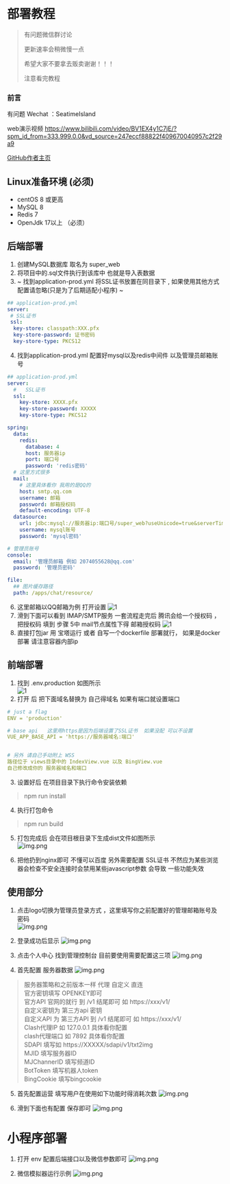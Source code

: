 # 部署教程
> 有问题微信群讨论
>
> 更新速率会稍微慢一点
>
> 希望大家不要拿去贩卖谢谢！！！
>
> 注意看完教程  
### 前言 
有问题 Wechat ：SeatimeIsland

web演示视频
https://www.bilibili.com/video/BV1EX4y1C7jE/?spm_id_from=333.999.0.0&vd_source=247eccf88822f409670040957c2f29a9





[GitHub作者主页](https://github.com/dulaiduwang003/ChatGPT_wechat)

## Linux准备环境 (必须)
- centOS 8 或更高
- MySQL 8
- Redis 7
- OpenJdk 17以上 （必须）

## 后端部署
1. 创建MySQL数据库 取名为 super_web
2. 将项目中的.sql文件执行到该库中 也就是导入表数据
3. ~ 找到application-prod.yml 将SSL证书放置在同目录下 , 如果使用其他方式配置请忽略(只是为了后期适配小程序) ~
```yaml
## application-prod.yml
server:
 # SSL证书
 ssl:
  key-store: classpath:XXX.pfx
  key-store-password: 证书密码
  key-store-type: PKCS12


```
4. 找到application-prod.yml 配置好mysql以及redis中间件 以及管理员邮箱账号
```yaml
## application-prod.yml
server:
  #   SSL证书
  ssl:
    key-store: XXXX.pfx
    key-store-password: XXXXX
    key-store-type: PKCS12

spring:
  data:
    redis:
      database: 4
      host: 服务器ip
      port: 端口号
      password: 'redis密码'
  # 这里方式很多
  mail:
    # 这里具体看你 我用的是QQ的
    host: smtp.qq.com
    username: 邮箱
    password: 邮箱授权码
    default-encoding: UTF-8
  datasource:
    url: jdbc:mysql://服务器ip:端口号/super_web?useUnicode=true&serverTimezone=Asia/Shanghai&characterEncoding=utf-8&zeroDateTimeBehavior=convertToNull&autoReconnect=true&allowMultiQueries=true&useSSL=true
    username: mysql账号
    password: 'mysql密码'

# 管理员账号
console:
  email: '管理员邮箱 例如 2074055628@qq.com'
  password: '管理员密码'

file:
  ## 图片缓存路径
  path: /apps/chat/resource/
```
6. 这里邮箱以QQ邮箱为例 打开设置
![1](/static/img.png)
7. 滑到下面可以看到 IMAP/SMTP服务 一套流程走完后 腾讯会给一个授权码 ，把授权码 填到 步骤 5中 mail节点属性下得 邮箱授权码
![1](/static/img_1.png)
8. 直接打包jar 用 宝塔运行 或者 自写一个dockerfile 部署就行， 如果是docker部署 请注意容器内部ip

## 前端部署 

1. 找到 .env.production 如图所示  <br/>
![1](/static/img_2.png)
2. 打开 后 把下面域名替换为 自己得域名 如果有端口就设置端口
```yaml
# just a flag
ENV = 'production'

# base api   这里用https是因为后端设置了SSL证书  如果没配 可以不设置
VUE_APP_BASE_API = 'https://服务器域名:端口'


# 另外 请自己手动附上 WSS
路径位于 views目录中的 IndexView.vue 以及 BingView.vue
自己修改成你的 服务器域名和端口

```
3. 设置好后 在项目目录下执行命令安装依赖
> npm run install 

4. 执行打包命令
> npm run build 

5. 打包完成后 会在项目根目录下生成dist文件如图所示 <br/>
![img.png](/static/img_3.png)

6. 把他扔到nginx即可 不懂可以百度 另外需要配置 SSL证书 不然应为某些浏览器会检查不安全连接时会禁用某些javascript参数 会导致 一些功能失效

## 使用部分
1. 点击logo切换为管理员登录方式 ，这里填写你之前配置好的管理邮箱账号及密码 <br/>
![img.png](/static/img_4.png)

2. 登录成功后显示
![img.png](/static/img_5.png)

3. 点击个人中心 找到管理控制台 目前要使用需要配置这三项
![img.png](/static/img_6.png)

4. 首先配置 服务器数据
![img.png](/static/img_10.png)
> 服务器策略和之前版本一样 代理 自定义 直连 <br/>
> 官方密钥填写 OPENKEY即可 <br/>
> 官方API 官网的就行 到 /v1 结尾即可 如 https://xxx/v1/ <br/>
> 自定义密钥为 第三方api 密钥 <br/>
> 自定义API 为 第三方API  到 /v1 结尾即可 如 https://xxx/v1/ <br/>
> Clash代理IP 如 127.0.0.1 具体看你配置 <br/>
> clash代理端口 如 7892 具体看你配置 <br/>
> SDAPI 填写如 https://XXXXX/sdapi/v1/txt2img <br/>
> MJID 填写服务器ID <br/>
> MJChannerID 填写频道ID <br/>
> BotToken 填写机器人token <br/>
> BingCookie 填写bingcookie <br/>

5. 首先配置运营 填写用户在使用如下功能时得消耗次数 
![img.png](/static/img_7.png)

6. 滑到下面也有配置  保存即可
![img.png](/static/img_8.png)

# 小程序部署
1. 打开 env 配置后端接口以及微信参数即可
![img.png](/static/img_9.png)

2. 微信模拟器运行示例
![img.png](/static/img_12.png)
